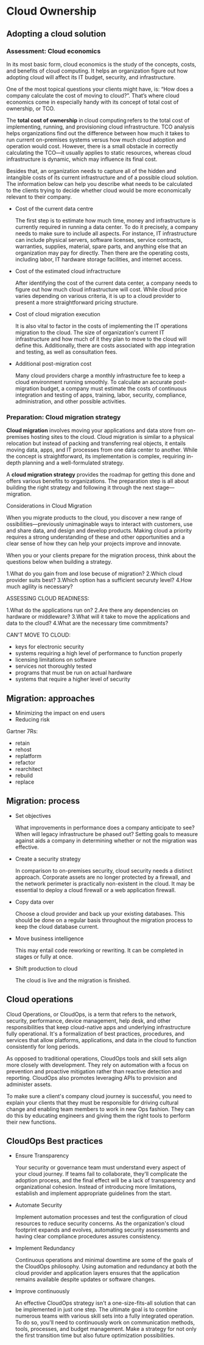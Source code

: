 # Cloud Ownership

## Adopting a cloud solution

### Assessment: Cloud economics

In its most basic form, cloud economics is the study of the concepts, costs, and
benefits of cloud computing. It helps an organization figure out how adopting cloud
will affect its IT budget, security, and infrastructure.

One of the most topical questions your clients might have, is: “How does a company
calculate the cost of moving to cloud?”. That’s where cloud economics come in
especially handy with its concept of total cost of ownership, or TCO.

The **total cost of ownership** in cloud computing refers to the total cost of
implementing, running, and provisioning cloud infrastructure. TCO analysis helps
organizations find out the difference between how much it takes to run current
on-premises systems versus how much cloud adoption and operation would cost. However,
there is a small obstacle in correctly calculating the TCO—it usually applies to
static resources, whereas cloud infrastructure is dynamic, which may influence its
final cost.

Besides that, an organization needs to capture all of the hidden and intangible
costs of its current infrastructure and of a possible cloud solution. The information
below can help you describe what needs to be calculated to the clients trying to
decide whether cloud would be more economically relevant to their company.

- Cost of the current data centre

  The first step is to estimate how much time, money and infrastructure is currently
  required in running a data center. To do it precisely, a company needs to make
  sure to include all aspects. For instance, IT infrastructure can include physical
  servers, software licenses, service contracts, warranties, supplies, material,
  spare parts, and anything else that an organization may pay for directly. Then
  there are the operating costs, including labor, IT hardware storage facilities,
  and internet access.

- Cost of the estimated cloud infractructure

  After identifying the cost of the current data center, a company needs to figure
  out how much cloud infrastructure will cost. While cloud price varies depending
  on various criteria, it is up to a cloud provider to present a more straightforward
  pricing structure.

- Cost of cloud migration execution

  It is also vital to factor in the costs of implementing the IT operations migration
  to the cloud. The size of organization's current IT infrastructure and how much
  of it they plan to move to the cloud will define this. Additionally, there are
  costs associated with app integration and testing, as well as consultation fees.

- Additional post-migration cost

  Many cloud providers charge a monthly infrastructure fee to keep a cloud environment
  running smoothly. To calculate an accurate post-migration budget, a company must
  estimate the costs of continuous integration and testing of apps, training, labor,
  security, compliance, administration, and other possible activities.

### Preparation: Cloud migration strategy

**Cloud migration** involves moving your applications and data store from on-premises
hosting sites to the cloud. Cloud migration is similar to a physical relocation but
instead of packing and transferring real objects, it entails moving data, apps,
and IT processes from one data center to another. While the concept is straightforward,
its implementation is complex, requiring in-depth planning and a well-formulated
strategy.

A **cloud migration strategy** provides the roadmap for getting this done and offers
various benefits to organizations. The preparation step is all about building the
right strategy and following it through the next stage—migration.

Considerations in Cloud Migration

When you migrate products to the cloud, you discover a new range of
ossibilities—previously unimaginable ways to interact with customers, use and share
data, and design and develop products. Making cloud a priority requires a strong
understanding of these and other opportunities and a clear sense of how they can
help your projects improve and innovate.

When you or your clients prepare for the migration process, think about the questions
below when building a strategy.

1.What do you gain from and lose becuse of migration?
2.Which cloud provider suits best?
3.Which option has a sufficient securuty level?
4.How much agility is necessary?

ASSESSING CLOUD READINESS:

1.What do the applications run on?
2.Are there any dependencies on hardware or middleware?
3.What will it take to move the applications and data to the cloud?
4.What are the necessary time commitments?

CAN'T MOVE TO CLOUD:

- keys for electronic security
- systems requiring a high level of performance to function properly
- licensing limitations on software
- services not thoroughly tested
- programs that must be run on actual hardware
- systems that require a higher level of security

## Migration: approaches

- Minimizing the impact on end users
- Reducing risk

Gartner 7Rs:

- retain
- rehost
- replatform
- refactor
- rearchitect
- rebuild
- replace

## Migration: process

- Set objectives

  What improvements in performance does a company anticipate to see? When will
  legacy infrastructure be phased out? Setting goals to measure against aids a
  company in determining whether or not the migration was effective.

- Create a security strategy

  In comparison to on-premises security, cloud security needs a distinct approach.
  Corporate assets are no longer protected by a firewall, and the network perimeter
  is practically non-existent in the cloud. It may be essential to deploy a cloud
  firewall or a web application firewall.

- Copy data over

  Choose a cloud provider and back up your existing databases. This should be done
  on a regular basis throughout the migration process to keep the cloud database
  current.

- Move business intelligence

  This may entail code reworking or rewriting. It can be completed in stages or
  fully at once.

- Shift production to cloud

  The cloud is live and the migration is finished.

## Cloud operations

Cloud Operations, or CloudOps, is a term that refers to the network, security,
performance, device management, help desk, and other responsibilities that keep
cloud-native apps and underlying infrastructure fully operational. It's a formalization
of best practices, procedures, and services that allow platforms, applications, and
data in the cloud to function consistently for long periods.

As opposed to traditional operations, CloudOps tools and skill sets align more
closely with development. They rely on automation with a focus on prevention and
proactive mitigation rather than reactive detection and reporting. CloudOps also
promotes leveraging APIs to provision and administer assets.

To make sure a client's company cloud journey is successful, you need to explain
your clients that they must be responsible for driving cultural change and enabling
team members to work in new Ops fashion. They can do this by educating engineers
and giving them the right tools to perform their new functions.

## CloudOps Best practices

- Ensure Transparency

  Your security or governance team must understand every aspect of your cloud journey.
  If teams fail to collaborate, they'll complicate the adoption process, and the
  final effect will be a lack of transparency and organizational cohesion. Instead
  of introducing more limitations, establish and implement appropriate guidelines
  from the start.

- Automate Security

  Implement automation processes and test the configuration of cloud resources to
  reduce security concerns. As the organization's cloud footprint expands and evolves,
  automating security assessments and having clear compliance procedures assures
  consistency.

- Implement Redundancy

  Continuous operations and minimal downtime are some of the goals of the CloudOps
  philosophy. Using automation and redundancy at both the cloud provider and
  application layers ensures that the application remains available despite updates
  or software changes.

- Improve continuously

  An effective CloudOps strategy isn't a one-size-fits-all solution that can be
  implemented in just one step. The ultimate goal is to combine numerous teams with
  various skill sets into a fully integrated operation. To do so, you'll need to
  continuously work on communication methods, tools, processes, and budget management.
  Make a strategy for not only the first transition time but also future
  optimization possibilities.










